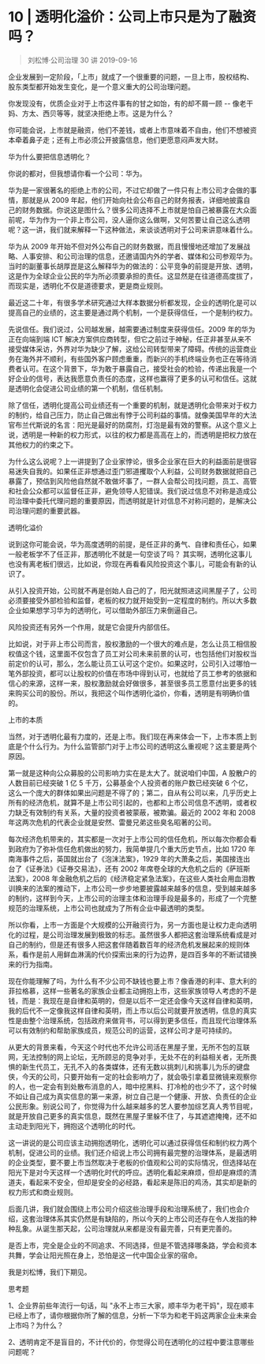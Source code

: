 # 10 | 透明化溢价：公司上市只是为了融资吗？
> 刘松博·公司治理 30 讲
2019-09-16

企业发展到一定阶段，「上市」就成了一个很重要的问题，一旦上市，股权结构、股东类型都开始发生变化，是一个意义重大的公司治理问题。

你发现没有，优质企业对于上市这件事有的甘之如饴，有的却不屑一顾 -- 像老干妈、方太、西贝等等，就坚决拒绝上市。这是为什么？

你可能会说，上市就是融资，他们不差钱，或者上市意味着不自由，他们不想被资本牵着鼻子走；还有上市必须公开披露信息，他们更愿意闷声发大财。

华为什么要把信息透明化？

你说的都对，但我想请你看一个公司：华为。

华为是一家很著名的拒绝上市的公司，不过它却做了一件只有上市公司才会做的事情，那就是从 2009 年起，他们开始向社会公布自己的财务报表，详细地披露自己的财务数据。你说这是图什么？很多公司选择不上市就是怕自己被暴露在大众面前呢，华为作为一个非上市公司，没人逼你这么做啊，又何苦要让自己这么透明呢？这一讲，我们就来解释一下这种做法，来谈谈透明对于公司来讲意味着什么。

华为从 2009 年开始不但对外公布自己的财务数据，而且慢慢地还增加了发展战略、人事安排、和公司治理的信息，还邀请国内外的学者、媒体和公司参观华为。当时的副董事长胡厚崑是这么解释华为的做法的：公平竞争的前提是开放、透明，这是作为全球企业公民的华为所必须要承担的责任。这显然是在往道德高度拔了，而现实是，透明化不仅是道德要求，更是商业规则。

最近这二十年，有很多学术研究通过大样本数据分析都发现，企业的透明化是可以提高自己的业绩的，这主要是通过两个机制，一个是获得信任，一个是制约权力。

先说信任。我们说过，公司越发展，越需要通过制度来获得信任。2009 年的华为正在向端到端 ICT 解决方案供应商转型，但它之前过于神秘，任正非甚至从来不接受媒体采访，外界对华为缺少了解，这给公司转型带来了障碍。传统的运营商业务在海外并不顺利，有些国外客户顾虑重重，而新兴的手机终端业务也正在等待消费者认可。在这个背景下，华为敢于暴露自己，接受社会的检验，传递出我是一个好企业的信号，表达我愿意负责任的态度，这样也赢得了更多的认可和信任。这就是透明化会促进公司业绩的第一个机制，信任机制。

除了信任，透明化提高公司业绩还有一个重要的机制，就是透明化会带来对于权力的制约，给自己压力，防止自己做出有悖于公司利益的事情。就像美国早年的大法官布兰代斯说的名言：阳光是最好的防腐剂，灯泡是最有效的警察。从这个意义上说，透明是一种新的权力形式，以往的权力都是高高在上的，而透明是把权力放在其他权力的约束之下。

为什么这么说呢？上一讲提到了企业家悖论，很多企业家在巨大的利益面前是很容易迷失自我的。如果任正非想通过歪门邪道攫取个人利益，公司财务数据就把自己暴露了，预估到风险他自然就不敢做坏事了，一群人会帮公司找问题，员工、高管和社会公众都可以监督任正非，避免领导人犯错误。我们说过信息不对称是造成公司治理中委托代理问题的重要原因，而透明就是针对信息不对称问题的，是解决公司治理问题的重要武器。

透明化溢价

说到这你可能会说，华为高度透明的前提，是任正非的勇气、自律和责任心，如果一般老板学不了任正非，那透明化不就是一句空谈了吗？ 其实啊，透明化这事儿也没有离老板们很远，比如说，你现在再看看风险投资这个事儿，可能会有新的认识了。

从引入投资开始，公司就不再是创始人自己的了，阳光就照进这间黑屋子了，公司必须要接受外部检验和监督，老板的权力就开始受到一定程度的制约。所以大多数企业如果想学习华为的透明化，可以借助外部压力来倒逼自己。

风险投资还有另外一个作用，就是它会提升内部信任。

比如说，对于非上市公司而言，股权激励的一个很大的难点是，怎么让员工相信股权值这个钱，这里面不仅包含了员工对公司未来前景的认可，也包括他们对股权当前定价的认可，那么，怎么能让员工认可这个定价。如果这时，公司引入过哪怕一笔外部投资，都可以让股权的价值在市场中得到认可，也就给了员工参考的依据和信心的来源，这样一来，股权激励就会好做很多，甚至很多员工愿意付出更多的钱来购买公司的股份。所以，我把这个叫作透明化溢价，你看，透明是有明确价值的。

上市的本质

当然，对于透明化最有力度的，还是上市。我们现在再来体会一下，上市本质上到底是个什么行为。为什么监管部门对于上市公司的透明这么重视呢？这主要是两个原因。

第一就是这种向公众募股的公司影响力实在是太大了。就说咱们中国，A 股散户的人数目前已经突破 1 亿 5 千万，公募基金个人投资者的账户数已经突破 6 个亿，这么一个庞大的群体如果出问题是不得了的；第二，自从有公司以来，几乎历史上所有的经济危机，就算不是上市公司引起的，也都和上市公司信息不透明，或者权力缺乏有效制约有关系，大量的投资者被蒙蔽，被欺骗。最近的 2002 年和 2008 年这两次危机的代表企业就是安然、雷曼兄弟这些臭名昭著的公司。

每次经济危机带来的，其实都是一次对于上市公司的信任危机，所以每次你都会看到政府为了弥补信任危机做出的努力，我简单提几个重大历史节点，比如 1720 年南海事件之后，英国就出台了《泡沫法案》，1929 年的大萧条之后，美国接连出台了《证券法》《证券交易法》，还有 2002 年席卷全球的大危机之后的《萨班斯法案》，2008 年金融危机之后的《经济稳定紧急法案》，在这些人类社会用血泪教训换来的法案的推动下，上市公司一步步地要披露越来越多的信息，受到越来越多的制约，这样到今天，上市公司的治理主体和治理手段是最多的，形成了一个完整规范的治理系统，上市公司也就成为了所有企业中最透明的类型。

所以你看，上市一方面是个大规模的公开融资行为，另一方面也是让权力走向透明化的过程，是公司治理发展到极致的标志。虽然很多人都把这套治理系统看成是对自己的制约，但是还有很多人把这套伴随着数百年的经济危机发展起来的规则体系，看作是前人用鲜血淋漓的代价探索出来的行为边界，是四百多年的不断试错换来的行为指南。

现在你能理解了吗，为什么有不少公司不缺钱也要上市？像香港的利丰、意大利的菲拉格慕，这样一些著名的家族企业都主动拥抱上市，这些家族领导人考虑的不是钱，而是：我现在是自律和英明的，但是以后不一定还会像今天这样自律和英明，我的后代不一定像我这样自律和英明，而上市以后公司就要开放透明，信息的真实性是由整个治理系统，包括政府来做背书，可以得到更多信任，而且现代治理体系可以有效制约和帮助家族成员，规范公司的运营，这样公司才是可持续的。

从更大的背景来看，今天这个时代也不允许公司活在黑屋子里，无所不包的互联网，无法控制的网上论坛，无所顾忌的竞争对手，无处不在的利益相关者，无所畏惧的新生代员工，无孔不入的各类媒体，还有无数以挑刺儿和挑事儿为乐的键盘侠，今天的公司，只要开始有一定的社会影响力了，就会吸引拿着显微镜来观察你的人，也一定会有到处散布消息的人，暗中挖黑料、打冷枪的也少不了，这个时候不如让自己成为真实信息的第一来源，树立自己是一个健康、开放、负责任的企业公民形象。别说公司了，你觉得为什么越来越多的艺人要参加综艺真人秀节目呢，就是开放自己更多的真实信息，既然在黑屋子里躲不住了，与其遮遮掩掩，还不如主动走到阳光下，拥抱这个透明化的时代。

这一讲说的是公司应该主动拥抱透明化，透明化可以通过获得信任和制约权力两个机制，促进公司的业绩。我们还介绍说上市公司拥有最完整的治理体系，是最透明的企业类型，要不要上市当然取决于老板的价值观和公司的实际情况，但选择站在阳光下是对今天这样一个透明化时代的呼应。透明化看起来麻烦，但却是麻烦的清道夫，看起来不安全，但却是安全的必经路，看起来是陈旧的鸡汤，其实却是新的权力形式和商业规则。

后面几讲，我们就会围绕上市公司介绍这些治理手段和治理系统了，我们也会介绍，这套治理体系其实仍然是有缺陷的，所以今天的上市公司还存在令人发指的种种乱象。从诞生那天起，公司治理就从来都是没有最完善，只有更完善的。

是否上市，完全是企业的不同追求、不同选择，但是不管选择哪条路，学会和资本共舞，学会让阳光照在身上，恐怕是这一代中国企业家的宿命。

我是刘松博，我们下期见。

思考题

1、企业界前些年流行一句话，叫 "永不上市三大家，顺丰华为老干妈"，现在顺丰已经上市了，请你根据你所了解的信息，分析一下华为和老干妈这两家企业未来会上市吗？为什么？

2、透明肯定不是盲目的，不计代价的，你觉得公司在透明化的过程中要注意哪些问题呢？

